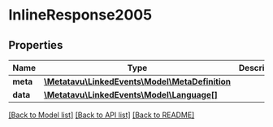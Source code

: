 # InlineResponse2005

## Properties
Name | Type | Description | Notes
------------ | ------------- | ------------- | -------------
**meta** | [**\\Metatavu\LinkedEvents\Model\MetaDefinition**](MetaDefinition.md) |  | [optional] 
**data** | [**\\Metatavu\LinkedEvents\Model\Language[]**](Language.md) |  | [optional] 

[[Back to Model list]](../README.md#documentation-for-models) [[Back to API list]](../README.md#documentation-for-api-endpoints) [[Back to README]](../README.md)


